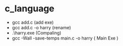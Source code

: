 # c_language
* gcc add.c (add exe)
* gcc add.c -o harry (rename)
* .\harry.exe (Compaling)
* gcc -Wall -save-temps main.c -o harry ( Main Exe )
